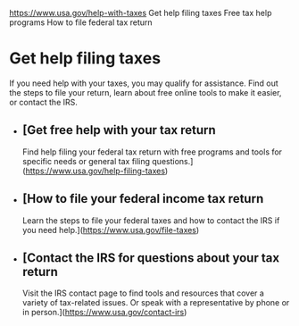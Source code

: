 

https://www.usa.gov/help-with-taxes
Get help filing taxes
Free tax help programs
How to file federal tax return

Get help filing taxes
=====================

If you need help with your taxes, you may qualify for assistance. Find out the steps to file your return, learn about free online tools to make it easier, or contact the IRS.

* [Get free help with your tax return
  ----------------------------------

  Find help filing your federal tax return with free programs and tools for specific needs or general tax filing questions.](https://www.usa.gov/help-filing-taxes)
* [How to file your federal income tax return
  ------------------------------------------

  Learn the steps to file your federal taxes and how to contact the IRS if you need help.](https://www.usa.gov/file-taxes)
* [Contact the IRS for questions about your tax return
  ---------------------------------------------------

  Visit the IRS contact page to find tools and resources that cover a variety of tax-related issues. Or speak with a representative by phone or in person.](https://www.usa.gov/contact-irs)
